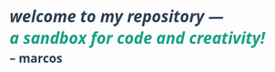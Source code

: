 <h1 style="font-family: 'Segoe UI', Tahoma, Geneva, Verdana, sans-serif; font-weight: 700; color: #2c3e50; text-align: left;">
  <span style="font-style: italic;">
    welcome to my repository —
  </span><br/>
  <span style="color: #16a085; font-style: italic;">
    a sandbox for code and creativity!
  </span>  
</h1>

<h2 style="font-family: 'Segoe UI', Tahoma, Geneva, Verdana, sans-serif; font-weight: 900; color: #2c3e50; margin-top: -1rem; text-align: left;">
  – marcos
</h2>
